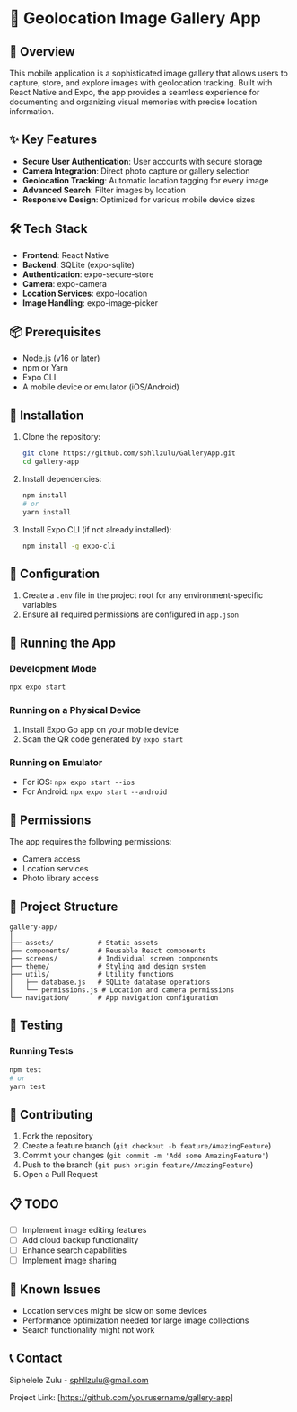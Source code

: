 # 📸 Geolocation Image Gallery App

## 🌟 Overview

This mobile application is a sophisticated image gallery that allows users to capture, store, and explore images with geolocation tracking. Built with React Native and Expo, the app provides a seamless experience for documenting and organizing visual memories with precise location information.

## ✨ Key Features

- **Secure User Authentication**: User accounts with secure storage
- **Camera Integration**: Direct photo capture or gallery selection
- **Geolocation Tracking**: Automatic location tagging for every image
- **Advanced Search**: Filter images by location
- **Responsive Design**: Optimized for various mobile device sizes

## 🛠 Tech Stack

- **Frontend**: React Native
- **Backend**: SQLite (expo-sqlite)
- **Authentication**: expo-secure-store
- **Camera**: expo-camera
- **Location Services**: expo-location
- **Image Handling**: expo-image-picker

## 📦 Prerequisites

- Node.js (v16 or later)
- npm or Yarn
- Expo CLI
- A mobile device or emulator (iOS/Android)

## 🚀 Installation

1. Clone the repository:
   ```bash
   git clone https://github.com/sphllzulu/GalleryApp.git
   cd gallery-app
   ```

2. Install dependencies:
   ```bash
   npm install
   # or
   yarn install
   ```

3. Install Expo CLI (if not already installed):
   ```bash
   npm install -g expo-cli
   ```

## 🔧 Configuration

1. Create a `.env` file in the project root for any environment-specific variables
2. Ensure all required permissions are configured in `app.json`

## 🏃 Running the App

### Development Mode
```bash
npx expo start
```

### Running on a Physical Device
1. Install Expo Go app on your mobile device
2. Scan the QR code generated by `expo start`

### Running on Emulator
- For iOS: `npx expo start --ios`
- For Android: `npx expo start --android`

## 🔐 Permissions

The app requires the following permissions:
- Camera access
- Location services
- Photo library access

## 📂 Project Structure

```
gallery-app/
│
├── assets/           # Static assets
├── components/       # Reusable React components
├── screens/          # Individual screen components
├── theme/            # Styling and design system
├── utils/            # Utility functions
│   ├── database.js   # SQLite database operations
│   └── permissions.js # Location and camera permissions
└── navigation/       # App navigation configuration
```

## 🧪 Testing

### Running Tests
```bash
npm test
# or
yarn test
```

## 🤝 Contributing

1. Fork the repository
2. Create a feature branch (`git checkout -b feature/AmazingFeature`)
3. Commit your changes (`git commit -m 'Add some AmazingFeature'`)
4. Push to the branch (`git push origin feature/AmazingFeature`)
5. Open a Pull Request

## 📋 TODO

- [ ] Implement image editing features
- [ ] Add cloud backup functionality
- [ ] Enhance search capabilities
- [ ] Implement image sharing

## 🐛 Known Issues

- Location services might be slow on some devices
- Performance optimization needed for large image collections
- Search functionality might not work 

## 📞 Contact

Siphelele Zulu - sphllzulu@gmail.com

Project Link: [https://github.com/yourusername/gallery-app]